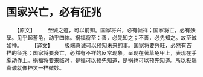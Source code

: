 # 国家兴亡，必有征兆
　　【原文】 
　　至诚之道，可以前知。国家将兴，必有帧祥；国家将亡，必有妖孽。见乎起蓍龟，动乎四体。祸福将至：善，必先知之；不善，必先知之。故至诚如神。 
　　【译文】 
　　极端真诚可以预知未来的事。国家将要兴旺，必然有吉祥的征兆；国家将要衰亡，必然有不祥的反常现象。呈现在著草龟甲上，表现在手脚动作上。祸福将要来临时，是福可以预先知道，是祸也可以预先知道。所以极端真诚就像神灵一样微妙。
 